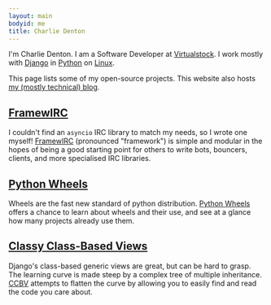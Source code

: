 ```yaml
---
layout: main
bodyid: me
title: Charlie Denton
---
```


I'm Charlie Denton. I am a Software Developer at [Virtualstock][virtualstock]. I work mostly with [Django][django] in [Python][python] on [Linux][manjaro].

This page lists some of my open-source projects. This website also hosts [my (mostly technical) blog](/posts/).

## [FramewIRC][framewirc]

I couldn't find an `asyncio` IRC library to match my needs, so I wrote one myself! [FramewIRC][framewirc] (pronounced "framework") is simple and modular in the hopes of being a good starting point for others to write bots, bouncers, clients, and more specialised IRC libraries.


## [Python Wheels][pythonwheels]

Wheels are the fast new standard of python distribution. [Python Wheels][pythonwheels] offers a chance to learn about wheels and their use, and see at a glance how many projects already use them.

## [Classy Class-Based Views][ccbv]

Django's class-based generic views are great, but can be hard to grasp. The learning curve is made steep by a complex tree of multiple inheritance. [CCBV][ccbv] attempts to flatten the curve by allowing you to easily find and read the code you care about.

[ccbv]: http://ccbv.co.uk/
[django]: https://djangoproject.com
[framewirc]: https://github.com/meshy/framewirc/
[manjaro]: https://manjaro.org
[python]: https://www.python.org/
[pythonwheels]: http://pythonwheels.com/
[virtualstock]: http://virtualstock.co.uk/
